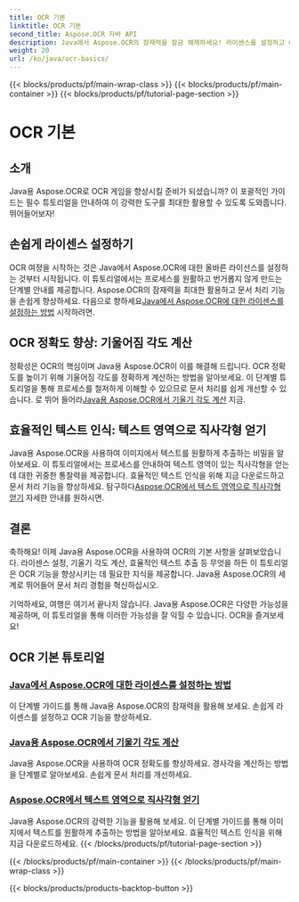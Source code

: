 ```yaml
---
title: OCR 기본
linktitle: OCR 기본
second_title: Aspose.OCR 자바 API
description: Java에서 Aspose.OCR의 잠재력을 잠금 해제하세요! 라이센스를 설정하고 OCR 기능을 강화하기 위한 단계별 가이드입니다. 기울어짐 각도를 계산하고 텍스트를 원활하게 추출합니다.
weight: 20
url: /ko/java/ocr-basics/
---
```


{{< blocks/products/pf/main-wrap-class >}}
{{< blocks/products/pf/main-container >}}
{{< blocks/products/pf/tutorial-page-section >}}

# OCR 기본

## 소개

Java용 Aspose.OCR로 OCR 게임을 향상시킬 준비가 되셨습니까? 이 포괄적인 가이드는 필수 튜토리얼을 안내하여 이 강력한 도구를 최대한 활용할 수 있도록 도와줍니다. 뛰어들어보자!

## 손쉽게 라이센스 설정하기

OCR 여정을 시작하는 것은 Java에서 Aspose.OCR에 대한 올바른 라이선스를 설정하는 것부터 시작됩니다. 이 튜토리얼에서는 프로세스를 원활하고 번거롭지 않게 만드는 단계별 안내를 제공합니다. Aspose.OCR의 잠재력을 최대한 활용하고 문서 처리 기능을 손쉽게 향상하세요. 다음으로 향하세요[Java에서 Aspose.OCR에 대한 라이센스를 설정하는 방법](./set-license/) 시작하려면.

## OCR 정확도 향상: 기울어짐 각도 계산

 정확성은 OCR의 핵심이며 Java용 Aspose.OCR이 이를 해결해 드립니다. OCR 정확도를 높이기 위해 기울어짐 각도를 정확하게 계산하는 방법을 알아보세요. 이 단계별 튜토리얼을 통해 프로세스를 철저하게 이해할 수 있으므로 문서 처리를 쉽게 개선할 수 있습니다. 로 뛰어 들어라[Java용 Aspose.OCR에서 기울기 각도 계산](./calculate-skew-angle/) 지금.

## 효율적인 텍스트 인식: 텍스트 영역으로 직사각형 얻기

Java용 Aspose.OCR을 사용하여 이미지에서 텍스트를 원활하게 추출하는 비밀을 알아보세요. 이 튜토리얼에서는 프로세스를 안내하여 텍스트 영역이 있는 직사각형을 얻는 데 대한 귀중한 통찰력을 제공합니다. 효율적인 텍스트 인식을 위해 지금 다운로드하고 문서 처리 기능을 향상하세요. 탐구하다[Aspose.OCR에서 텍스트 영역으로 직사각형 얻기](./get-rectangles-with-text-areas/) 자세한 안내를 원하시면.

## 결론

축하해요! 이제 Java용 Aspose.OCR을 사용하여 OCR의 기본 사항을 살펴보았습니다. 라이센스 설정, 기울기 각도 계산, 효율적인 텍스트 추출 등 무엇을 하든 이 튜토리얼은 OCR 기능을 향상시키는 데 필요한 지식을 제공합니다. Java용 Aspose.OCR의 세계로 뛰어들어 문서 처리 경험을 혁신하십시오.

기억하세요, 여행은 여기서 끝나지 않습니다. Java용 Aspose.OCR은 다양한 가능성을 제공하며, 이 튜토리얼을 통해 이러한 가능성을 잘 익힐 수 있습니다. OCR을 즐겨보세요!
## OCR 기본 튜토리얼
### [Java에서 Aspose.OCR에 대한 라이센스를 설정하는 방법](./set-license/)
이 단계별 가이드를 통해 Java용 Aspose.OCR의 잠재력을 활용해 보세요. 손쉽게 라이센스를 설정하고 OCR 기능을 향상하세요.
### [Java용 Aspose.OCR에서 기울기 각도 계산](./calculate-skew-angle/)
Java용 Aspose.OCR을 사용하여 OCR 정확도를 향상하세요. 경사각을 계산하는 방법을 단계별로 알아보세요. 손쉽게 문서 처리를 개선하세요.
### [Aspose.OCR에서 텍스트 영역으로 직사각형 얻기](./get-rectangles-with-text-areas/)
Java용 Aspose.OCR의 강력한 기능을 활용해 보세요. 이 단계별 가이드를 통해 이미지에서 텍스트를 원활하게 추출하는 방법을 알아보세요. 효율적인 텍스트 인식을 위해 지금 다운로드하세요.
{{< /blocks/products/pf/tutorial-page-section >}}

{{< /blocks/products/pf/main-container >}}
{{< /blocks/products/pf/main-wrap-class >}}

{{< blocks/products/products-backtop-button >}}
